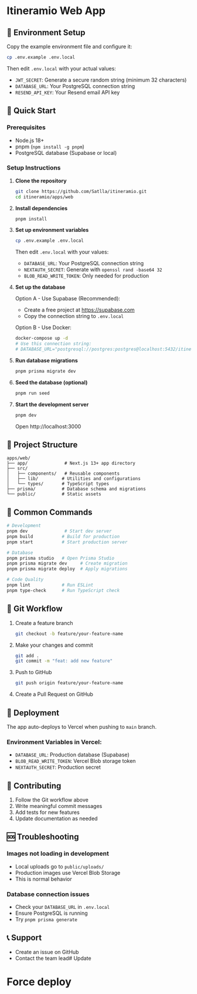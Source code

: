 # Itineramio Web App

## 🔧 Environment Setup

Copy the example environment file and configure it:
```bash
cp .env.example .env.local
```

Then edit `.env.local` with your actual values:
- `JWT_SECRET`: Generate a secure random string (minimum 32 characters)
- `DATABASE_URL`: Your PostgreSQL connection string
- `RESEND_API_KEY`: Your Resend email API key

## 🚀 Quick Start

### Prerequisites
- Node.js 18+ 
- pnpm (`npm install -g pnpm`)
- PostgreSQL database (Supabase or local)

### Setup Instructions

1. **Clone the repository**
   ```bash
   git clone https://github.com/Satlla/itineramio.git
   cd itineramio/apps/web
   ```

2. **Install dependencies**
   ```bash
   pnpm install
   ```

3. **Set up environment variables**
   ```bash
   cp .env.example .env.local
   ```
   Then edit `.env.local` with your values:
   - `DATABASE_URL`: Your PostgreSQL connection string
   - `NEXTAUTH_SECRET`: Generate with `openssl rand -base64 32`
   - `BLOB_READ_WRITE_TOKEN`: Only needed for production

4. **Set up the database**
   
   Option A - Use Supabase (Recommended):
   - Create a free project at https://supabase.com
   - Copy the connection string to `.env.local`
   
   Option B - Use Docker:
   ```bash
   docker-compose up -d
   # Use this connection string:
   # DATABASE_URL="postgresql://postgres:postgres@localhost:5432/itineramio_dev"
   ```

5. **Run database migrations**
   ```bash
   pnpm prisma migrate dev
   ```

6. **Seed the database (optional)**
   ```bash
   pnpm run seed
   ```

7. **Start the development server**
   ```bash
   pnpm dev
   ```

   Open http://localhost:3000

## 📁 Project Structure

```
apps/web/
├── app/              # Next.js 13+ app directory
├── src/
│   ├── components/   # Reusable components
│   ├── lib/         # Utilities and configurations
│   └── types/       # TypeScript types
├── prisma/          # Database schema and migrations
└── public/          # Static assets
```

## 🔧 Common Commands

```bash
# Development
pnpm dev              # Start dev server
pnpm build           # Build for production
pnpm start           # Start production server

# Database
pnpm prisma studio   # Open Prisma Studio
pnpm prisma migrate dev     # Create migration
pnpm prisma migrate deploy  # Apply migrations

# Code Quality
pnpm lint            # Run ESLint
pnpm type-check      # Run TypeScript check
```

## 🌳 Git Workflow

1. Create a feature branch
   ```bash
   git checkout -b feature/your-feature-name
   ```

2. Make your changes and commit
   ```bash
   git add .
   git commit -m "feat: add new feature"
   ```

3. Push to GitHub
   ```bash
   git push origin feature/your-feature-name
   ```

4. Create a Pull Request on GitHub

## 🚀 Deployment

The app auto-deploys to Vercel when pushing to `main` branch.

### Environment Variables in Vercel:
- `DATABASE_URL`: Production database (Supabase)
- `BLOB_READ_WRITE_TOKEN`: Vercel Blob storage token
- `NEXTAUTH_SECRET`: Production secret

## 📝 Contributing

1. Follow the Git workflow above
2. Write meaningful commit messages
3. Add tests for new features
4. Update documentation as needed

## 🆘 Troubleshooting

### Images not loading in development
- Local uploads go to `public/uploads/`
- Production images use Vercel Blob Storage
- This is normal behavior

### Database connection issues
- Check your `DATABASE_URL` in `.env.local`
- Ensure PostgreSQL is running
- Try `pnpm prisma generate`

## 📞 Support

- Create an issue on GitHub
- Contact the team lead# Update
# Force deploy
